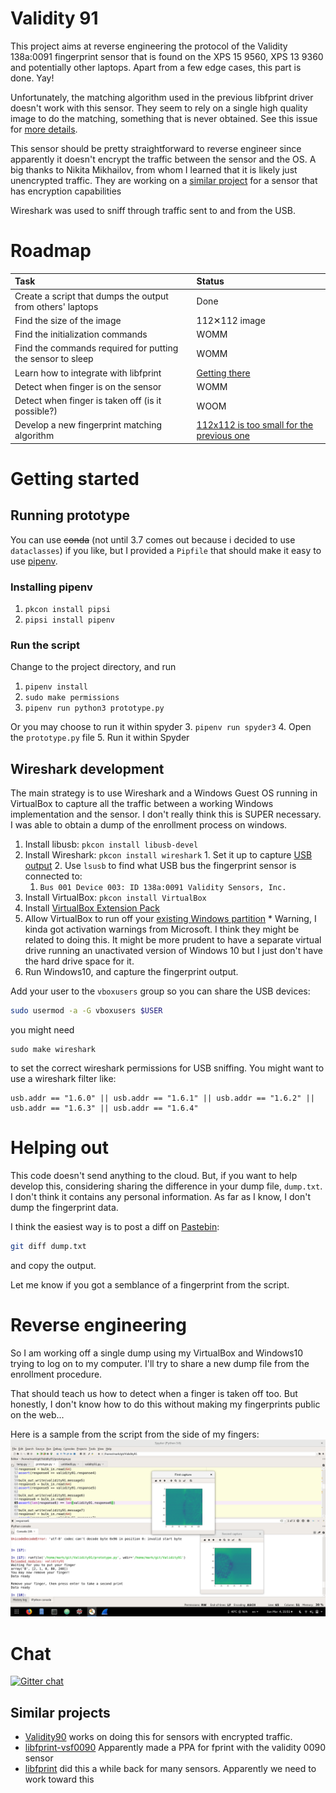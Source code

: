# Validity 91

This project aims at reverse engineering the protocol of the Validity 138a:0091 fingerprint sensor that is found on the XPS 15 9560, XPS 13 9360 and potentially other laptops. Apart from a few edge cases, this part is done. Yay!

Unfortunately, the matching algorithm used in the previous libfprint driver doesn't work with this sensor.
They seem to rely on a single high quality image to do the matching, something that is never obtained.
See this issue for [more details](https://github.com/hmaarrfk/libfprint/issues/4#issuecomment-372041342).

This sensor should be pretty straightforward to reverse engineer since apparently it doesn't encrypt the traffic between the sensor and the OS.
A big thanks to Nikita Mikhailov, from whom I learned that it is likely just unencrypted traffic.
They are working on a [similar project](https://github.com/nmikhailov/Validity90) for a sensor that has encryption capabilities

Wireshark was used to sniff through traffic sent to and from the USB.


# Roadmap
| Task                                                       | Status                              |
|:-----------------------------------------------------------|:------------------------------------|
| Create a script that dumps the output from others' laptops | Done                                |
| Find the size of the image                                 | 112✕112 image                       |
| Find the initialization commands                           | WOMM                                |
| Find the commands required for putting the sensor to sleep | WOMM                                |
| Learn how to integrate with libfprint                      | [Getting there](https://github.com/hmaarrfk/libfprint) |
| Detect when finger is on the sensor                        | WOMM                                |
| Detect when finger is taken off  (is it possible?)         | WOOM                                |
| Develop a new fingerprint matching algorithm               | [112x112 is too small for the previous one](https://github.com/hmaarrfk/libfprint/issues/4#issuecomment-372041342) |


# Getting started

## Running prototype
You can use ~~conda~~ (not until 3.7 comes out because i decided to use `dataclasses`)
 if you like, but I provided a `Pipfile` that should make it easy to use [pipenv](https://docs.pipenv.org/).
### Installing pipenv
  1. `pkcon install pipsi`
  2. `pipsi install pipenv`

### Run the script
Change to the project directory, and run
  1. `pipenv install`
  2. `sudo make permissions`
  3. `pipenv run python3 prototype.py`

Or you may choose to run it within spyder
  3. `pipenv run spyder3`
  4. Open the `prototype.py` file
  5. Run it within Spyder

## Wireshark development
The main strategy is to use Wireshark and a Windows Guest OS running in VirtualBox to capture all the traffic between a working Windows implementation and the sensor.
I don't really think this is SUPER necessary. I was able to obtain a dump
of the enrollment process on windows.
  1. Install libusb: `pkcon install libusb-devel`
  3. Install Wireshark: `pkcon install wireshark`
    1. Set it up to capture [USB output](https://wiki.wireshark.org/CaptureSetup/USB)
    2. Use `lsusb` to find what USB bus the fingerprint sensor is connected to:
      1. `Bus 001 Device 003: ID 138a:0091 Validity Sensors, Inc.`
  4. Install VirtualBox: `pkcon install VirtualBox`
  5. Install [VirtualBox Extension Pack](https://www.virtualbox.org/wiki/Downloads)
  6. Allow VirtualBox to run off your [existing Windows partition](https://www.serverwatch.com/server-tutorials/using-a-physical-hard-drive-with-a-virtualbox-vm.html)
    * Warning, I kinda got activation warnings from Microsoft. I think they might be related to doing this. It might be more prudent to have a separate virtual drive running an unactivated version of Windows 10 but I just don't have the hard drive space for it.
  7. Run Windows10, and capture the fingerprint output.

Add your user to the `vboxusers` group so you can share the USB devices:

```bash
sudo usermod -a -G vboxusers $USER
```
you might need
```
sudo make wireshark
```

to set the correct wireshark permissions for USB sniffing.
You might want to use a wireshark filter like:

```
usb.addr == "1.6.0" || usb.addr == "1.6.1" || usb.addr == "1.6.2" || usb.addr == "1.6.3" || usb.addr == "1.6.4"
```

# Helping out
This code doesn't send anything to the cloud. But, if you want to help develop this, considering sharing the difference in your dump file, `dump.txt`.
I don't think it contains any personal information. As far as I know, I don't dump the fingerprint data.

I think the easiest way is to post a diff on [Pastebin](https://pastebin.com/):
```bash
git diff dump.txt
```
and copy the output.

Let me know if you got a semblance of a fingerprint from the script.
# Reverse engineering
So I am working off a single dump using my VirtualBox and Windows10 trying to log on to my computer.
I'll try to share a new dump file from the enrollment procedure.

That should teach us how to detect when a finger is taken off too. But honestly, I don't know how to do this without making my fingerprints public on the web...

Here is a sample from the script from the side of my fingers:
![sample](assets/sample_capture.png)

# Chat
[![Gitter chat](https://badges.gitter.im/Validity91/gitter.png)](https://gitter.im/Validity91/Lobby)

## Similar projects
  * [Validity90](https://github.com/nmikhailov/Validity90) works on doing this for sensors with encrypted traffic.
  * [libfprint-vsf0090](https://forums.lenovo.com/t5/Linux-Discussion/Validity-Fingerprint-Reader-Linux/m-p/3987358/highlight/true#M10522) Apparently made a PPA for fprint with the validity 0090 sensor
  * [libfprint](https://www.freedesktop.org/wiki/Software/fprint/libfprint/) did this a while back for many sensors. Apparently we need to work toward this

